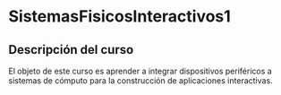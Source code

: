 # SistemasFisicosInteractivos1

## Descripción del curso

El objeto de este curso es aprender a integrar dispositivos periféricos a 
sistemas de cómputo para la construcción de aplicaciones interactivas.